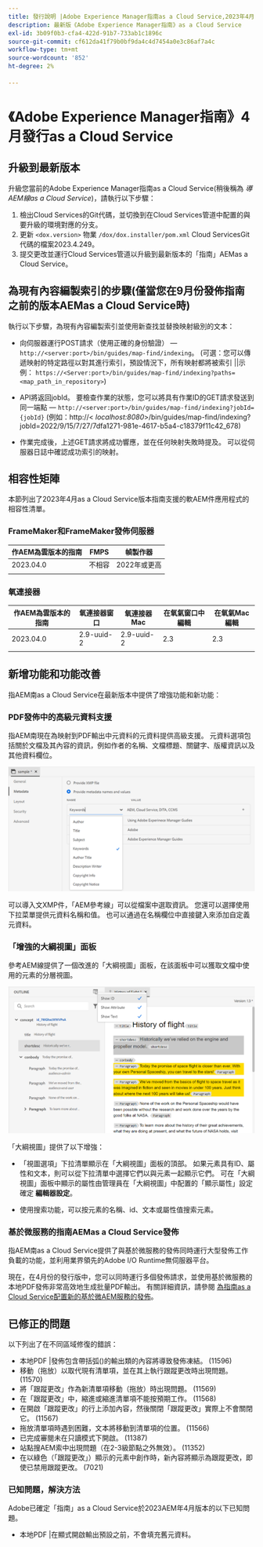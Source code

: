 ```yaml
---
title: 發行說明 |Adobe Experience Manager指南as a Cloud Service,2023年4月發佈
description: 最新版《Adobe Experience Manager指南》as a Cloud Service
exl-id: 3b09f0b3-cfa4-422d-91b7-733ab1c1896c
source-git-commit: cf612da41f79b0bf9da4c4d7454a0e3c86af7a4c
workflow-type: tm+mt
source-wordcount: '852'
ht-degree: 2%

---
```


# 《Adobe Experience Manager指南》4月發行as a Cloud Service

## 升級到最新版本

升級您當前的Adobe Experience Manager指南as a Cloud Service(稍後稱為 *導AEM線as a Cloud Service*)，請執行以下步驟：

1. 檢出Cloud Services的Git代碼，並切換到在Cloud Services管道中配置的與要升級的環境對應的分支。
2. 更新 `<dox.version>` 物業 `/dox/dox.installer/pom.xml` Cloud ServicesGit代碼的檔案2023.4.249。
3. 提交更改並運行Cloud Services管道以升級到最新版本的「指南」AEMas a Cloud Service。

## 為現有內容編製索引的步驟(僅當您在9月份發佈指南之前的版本AEMas a Cloud Service時)

執行以下步驟，為現有內容編製索引並使用新查找並替換映射級別的文本：

* 向伺服器運行POST請求（使用正確的身份驗證） —  `http://<server:port>/bin/guides/map-find/indexing`。
(可選：您可以傳遞映射的特定路徑以對其進行索引，預設情況下，所有映射都將被索引 ||示例： `https://<Server:port>/bin/guides/map-find/indexing?paths=<map_path_in_repository>`)

* API將返回jobId。 要檢查作業的狀態，您可以將具有作業ID的GET請求發送到同一端點 —  `http://<server:port>/bin/guides/map-find/indexing?jobId={jobId}`
(例如：http://&lt;
_localhost:8080_>/bin/guides/map-find/indexing?jobId=2022/9/15/7/27/7dfa1271-981e-4617-b5a4-c18379f11c42_678)

* 作業完成後，上述GET請求將成功響應，並在任何映射失敗時提及。 可以從伺服器日誌中確認成功索引的映射。

## 相容性矩陣

本節列出了2023年4月as a Cloud Service版本指南支援的軟AEM件應用程式的相容性清單。

### FrameMaker和FrameMaker發佈伺服器

| 作AEM為雲版本的指南 | FMPS | 幀製作器 |
| --- | --- | --- |
| 2023.04.0 | 不相容 | 2022年或更高 |
|  |  |  |


### 氧連接器

| 作AEM為雲版本的指南 | 氧連接器窗口 | 氧連接器Mac | 在氧氣窗口中編輯 | 在氧氣Mac編輯 |
| --- | --- | --- | --- | --- |
| 2023.04.0 | 2.9-uuid-2 | 2.9-uuid-2 | 2.3 | 2.3 |
|  |  |  |  |


## 新增功能和功能改善

指AEM南as a Cloud Service在最新版本中提供了增強功能和新功能：

### PDF發佈中的高級元資料支援

指AEM南現在為映射到PDF輸出中元資料的元資料提供高級支援。 元資料選項包括關於文檔及其內容的資訊，例如作者的名稱、文檔標題、關鍵字、版權資訊以及其他資料欄位。

<img src="assets/pdf-metadata.png" alt=" 本地pdf元資料">

可以導入文XMP件，「AEM參考線」可以從檔案中選取資訊。 您還可以選擇使用下拉菜單提供元資料名稱和值。 也可以通過在名稱欄位中直接鍵入來添加自定義元資料。


### 「增強的大綱視圖」面板

參考AEM線提供了一個改進的「大綱視圖」面板，在該面板中可以獲取文檔中使用的元素的分層視圖。

<img src="assets/select-element-content-outline-view_cs.png" alt=" 本地pdf元資料">

「大綱視圖」提供了以下增強：

* 「視圖選項」下拉清單顯示在「大綱視圖」面板的頂部。 如果元素具有ID、屬性和文本，則可以從下拉清單中選擇它們以與元素一起顯示它們。 可在「大綱視圖」面板中顯示的屬性由管理員在「大綱視圖」中配置的「顯示屬性」設定確定 **編輯器設定**。

* 使用搜索功能，可以按元素的名稱、id、文本或屬性值搜索元素。


### 基於微服務的指南AEMas a Cloud Service發佈

指AEM南as a Cloud Service提供了與基於微服務的發佈同時運行大型發佈工作負載的功能，並利用業界領先的Adobe I/O Runtime無伺服器平台。

現在，在4月份的發行版中，您可以同時運行多個發佈請求，並使用基於微服務的本地PDF發佈非常高效地生成批量PDF輸出。
有關詳細資訊，請參閱 [為指南as a Cloud Service配置新的基於微AEM服務的發佈](../knowledge-base/publishing/configure-microservices.md)。


## 已修正的問題

以下列出了在不同區域修復的錯誤：

* 本地PDF |發佈包含帶括弧()的輸出類的內容將導致發佈凍結。 (11596)
* 移動（拖放）以取代現有清單項，並在其上執行跟蹤更改時出現問題。 (11570)
* 將「跟蹤更改」作為新清單項移動（拖放）時出現問題。 (11569)
* 在「跟蹤更改」中，縮進或縮進清單項不能按預期工作。 (11568)
* 在開啟「跟蹤更改」的行上添加內容，然後關閉「跟蹤更改」實際上不會關閉它。 (11567)
* 拖放清單項時遇到困難，文本將移動到清單項的位置。 (11566)
* 已完成審閱未在只讀模式下開啟。 (11387)
* 站點搜AEM索中出現問題（在2-3級節點之外無效）。 (11352)
* 在以綠色（「跟蹤更改」）顯示的元素中創作時，新內容將顯示為跟蹤更改，即使已禁用跟蹤更改。 (7021)

### 已知問題，解決方法

Adobe已確定「指南」as a Cloud Service於2023AEM年4月版本的以下已知問題。

* 本地PDF |在顯式開啟輸出預設之前，不會填充舊元資料。
